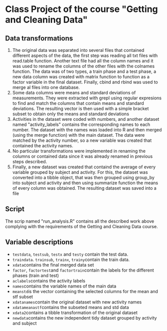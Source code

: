 # Class Project of the course "Getting and Cleaning Data"

## Data transformations
1. The original data was separated into several files that contained different aspects of the data, the first step was reading all txt files with read.table function. Another text file had all the column names and it was used to rename the columns of the other files with the colnames function. The data was of two types, a train phase and a test phase, a new data column was created with matrix function to function as a factor variable in the final dataset. Finally, cbind and rbind was used to merge al files into one database.
2. Some data columns were means and standard deviations of measurements. They were extracted with grepl using regular expresions to find and match the columns that contain means and standard deviations. The resulting vector is then used with a simple bracket subset to obtain only the means and standard deviations
3. Activities in the dataset were coded with numbers, and another dataset named "activity_labels" contains the corresponding names to each number. The dataset with the names was loaded into R and then merged (using the merge function) with the main dataset. The data were matched by the activity number, so a new variable was created that contained the activity names.
4. No particular transformations were implemented in renaming the columns or contained data since it was already renamed in previous steps described.
5. Finally, a new dataset was created that containd the average of every variable grouped by subject and activity. For this, the dataset was converted into a tibble object, that was then grouped using group_by into subject and activity and then using summarize function the means of every column was obtained. The resulting dataset was saved into a file

## Script
The scrip named "run_analysis.R" contains all the described work above complying with the requirements of the Getting and Cleaning Data course.

## Variable descriptions
- `testdata`, `testsub`, `testx` and `testy` contain the test data.
- `traindata`. `trainsub`, `trainx`, `trainy`contain the train data.
- `xdata`contains the final merged data set
- `factor`, `factortest`and `factortrain`contain the labels for the different phases (train and test)
- `aclabels`contains the activity labels
- `names`contains the variable names of the main data
- `meanstd`is the vector containing the selected columns for the mean and stf subset
- `xdatanames`contain the original dataset with new activity names
- `xdatameanastf`contains the subseted means and std data
- `xdata2`contains a tibble transformation of the original dataset
- `newdata`contains the new independent tidy dataset grouped by activity and subject
